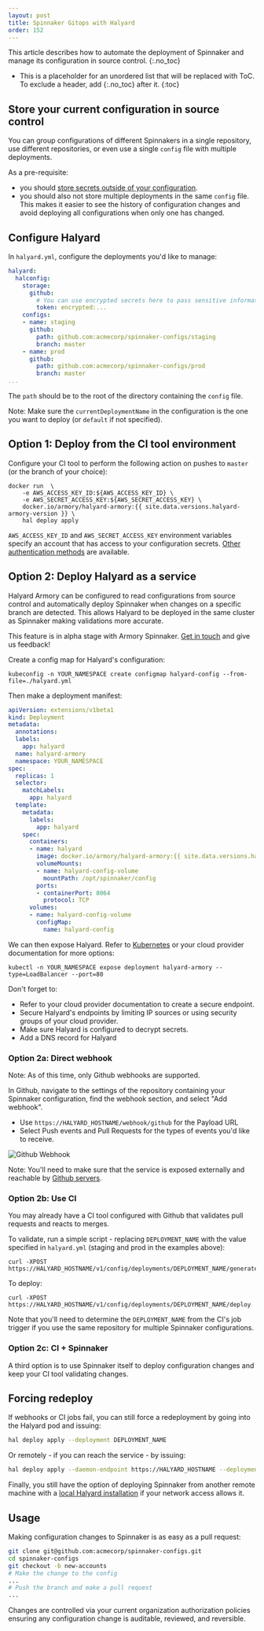 ```yaml
---
layout: post
title: Spinnaker Gitops with Halyard
order: 152
---
```

This article describes how to automate the deployment of Spinnaker and manage its configuration in source control.
{:.no_toc}
* This is a placeholder for an unordered list that will be replaced with ToC. To exclude a header, add {:.no_toc} after it.
{:toc}

## Store your current configuration in source control
You can group configurations of different Spinnakers in a single repository, use different repositories, or even use a single `config` file with multiple deployments.

As a pre-requisite:
- you should [store secrets outside of your configuration](../secrets-s3).
- you should also not store multiple deployments in the same `config` file. This makes it easier to see the history of configuration changes and avoid deploying all configurations when only one has changed.

## Configure Halyard
In `halyard.yml`, configure the deployments you'd like to manage:

```yaml
halyard:
  halconfig:
    storage:
      github:
        # You can use encrypted secrets here to pass sensitive information
        token: encrypted:...
    configs:
    - name: staging
      github:
        path: github.com:acmecorp/spinnaker-configs/staging
        branch: master
    - name: prod
      github:
        path: github.com:acmecorp/spinnaker-configs/prod
        branch: master
...
```

The `path` should be to the root of the directory containing the `config` file.


Note: Make sure the `currentDeploymentName` in the configuration is the one you want to deploy (or `default` if not specified).

## Option 1: Deploy from the CI tool environment

Configure your CI tool to perform the following action on pushes to `master` (or the branch of your choice):

```
docker run  \
    -e AWS_ACCESS_KEY_ID:${AWS_ACCESS_KEY_ID} \
    -e AWS_SECRET_ACCESS_KEY:${AWS_SECRET_ACCESS_KEY} \
    docker.io/armory/halyard-armory:{{ site.data.versions.halyard-armory-version }} \
    hal deploy apply
```

`AWS_ACCESS_KEY_ID` and `AWS_SECRET_ACCESS_KEY` environment variables specify an account that has access to your configuration secrets. [Other authentication methods](https://docs.aws.amazon.com/sdk-for-java/v1/developer-guide/credentials.html) are available.


## Option 2: Deploy Halyard as a service
Halyard Armory can be configured to read configurations from source control and automatically deploy Spinnaker when changes on a specific branch are detected. This allows Halyard to be deployed in the same cluster as Spinnaker making validations more accurate.


<div class="alpha-warning">
  This feature is in alpha stage with Armory Spinnaker. <a href="https://www.armory.io/contact">Get in touch</a> and give us feedback!
</div>


Create a config map for Halyard's configuration:
```
kubeconfig -n YOUR_NAMESPACE create configmap halyard-config --from-file=./halyard.yml
```

Then make a deployment manifest:
```yaml
apiVersion: extensions/v1beta1
kind: Deployment
metadata:
  annotations:
  labels:
    app: halyard
  name: halyard-armory
  namespace: YOUR_NAMESPACE
spec:
  replicas: 1
  selector:
    matchLabels:
      app: halyard
  template:
    metadata:
      labels:
        app: halyard
    spec:
      containers:
      - name: halyard
        image: docker.io/armory/halyard-armory:{{ site.data.versions.halyard-armory-version }}
        volumeMounts:
        - name: halyard-config-volume
          mountPath: /opt/spinnaker/config
        ports:
        - containerPort: 8064
          protocol: TCP
      volumes:
      - name: halyard-config-volume
        configMap:
          name: halyard-config
```

We can then expose Halyard. Refer to [Kubernetes](https://kubernetes.io/docs/reference/generated/kubectl/kubectl-commands#expose) or your cloud provider documentation for more options:
```
kubectl -n YOUR_NAMESPACE expose deployment halyard-armory --type=LoadBalancer --port=80
```

Don't forget to:
- Refer to your cloud provider documentation to create a secure endpoint.
- Secure Halyard's endpoints by limiting IP sources or using security groups of your cloud provider.
- Make sure Halyard is configured to decrypt secrets.
- Add a DNS record for Halyard

### Option 2a: Direct webhook
Note: As of this time, only Github webhooks are supported.

In Github, navigate to the settings of the repository containing your Spinnaker configuration, find the webhook section, and select "Add webhook".
- Use `https://HALYARD_HOSTNAME/webhook/github` for the Payload URL
- Select Push events and Pull Requests for the types of events you'd like to receive.

![Github Webhook](/assets/images/halyard-webhook-github.png)

Note: You'll need to make sure that the service is exposed externally and reachable by [Github servers](https://help.github.com/en/articles/about-githubs-ip-addresses).

### Option 2b: Use CI
You may already have a CI tool configured with Github that validates pull requests and reacts to merges.

To validate, run a simple script - replacing `DEPLOYMENT_NAME` with the value specified in `halyard.yml` (staging and prod in the examples above):
```
curl -XPOST https://HALYARD_HOSTNAME/v1/config/deployments/DEPLOYMENT_NAME/generate
```

To deploy:
```
curl -XPOST https://HALYARD_HOSTNAME/v1/config/deployments/DEPLOYMENT_NAME/deploy
```

Note that you'll need to determine the `DEPLOYMENT_NAME` from the CI's job trigger if you use the same repository for multiple Spinnaker configurations.

### Option 2c: CI + Spinnaker
A third option is to use Spinnaker itself to deploy configuration changes and keep your CI tool validating changes.


## Forcing redeploy
If webhooks or CI jobs fail, you can still force a redeployment by going into the Halyard pod and issuing:
```bash
hal deploy apply --deployment DEPLOYMENT_NAME
```

Or remotely - if you can reach the service - by issuing:

```bash
hal deploy apply --daemon-endpoint https://HALYARD_HOSTNAME --deployment DEPLOYMENT_NAME
```

Finally, you still have the option of deploying Spinnaker from another remote machine with a [local Halyard installation](/spinnaker/install/#installation-1) if your network access allows it.

## Usage
Making configuration changes to Spinnaker is as easy as a pull request:

```bash
git clone git@github.com:acmecorp/spinnaker-configs.git
cd spinnaker-configs
git checkout -b new-accounts
# Make the change to the config
...
# Push the branch and make a pull request
...
```

Changes are controlled via your current organization authorization policies ensuring any configuration change is auditable, reviewed, and reversible.

